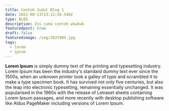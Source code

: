 ```yaml
---
title: Contoh Judul Blog 1
date: 2021-08-13T23:12:56.548Z
type: BLOG
description: Ini cuma contoh wkwkwk
featuredpost: true
draft: false
featuredimage: /img/3037905.jpg
tags:
  - lorem
  - ipsum
---
```

**Lorem Ipsum** is simply dummy text of the printing and typesetting industry. Lorem Ipsum has been the industry's standard dummy text ever since the 1500s, when an unknown printer took a galley of type and scrambled it to make a type specimen book. It has survived not only five centuries, but also the leap into electronic typesetting, remaining essentially unchanged. It was popularised in the 1960s with the release of Letraset sheets containing Lorem Ipsum passages, and more recently with desktop publishing software like Aldus PageMaker including versions of Lorem Ipsum.